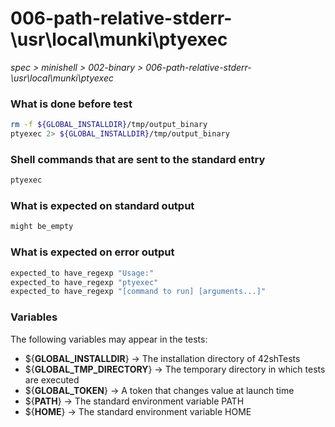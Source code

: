 # 006-path-relative-stderr-\usr\local\munki\ptyexec

*spec > minishell > 002-binary > 006-path-relative-stderr-\usr\local\munki\ptyexec*

### What is done before test

```bash
rm -f ${GLOBAL_INSTALLDIR}/tmp/output_binary
ptyexec 2> ${GLOBAL_INSTALLDIR}/tmp/output_binary
```

### Shell commands that are sent to the standard entry

```bash
ptyexec

```

### What is expected on standard output

```bash
might be_empty
```

### What is expected on error output

```bash
expected_to have_regexp "Usage:"
expected_to have_regexp "ptyexec"
expected_to have_regexp "[command to run] [arguments...]"
```

### Variables

The following variables may appear in the tests:

* ${**GLOBAL_INSTALLDIR**} -> The installation directory of 42shTests
* ${**GLOBAL_TMP_DIRECTORY**} -> The temporary directory in which tests are executed
* ${**GLOBAL_TOKEN**} -> A token that changes value at launch time
* ${**PATH**} -> The standard environment variable PATH
* ${**HOME**} -> The standard environment variable HOME
